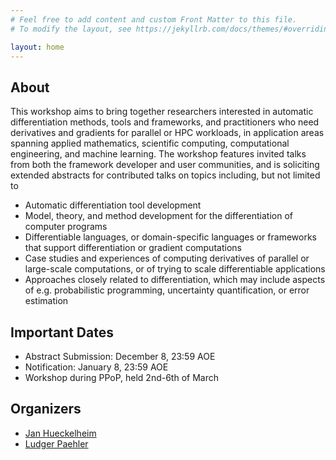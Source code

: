 ```yaml
---
# Feel free to add content and custom Front Matter to this file.
# To modify the layout, see https://jekyllrb.com/docs/themes/#overriding-theme-defaults

layout: home
---
```


## About

This workshop aims to bring together researchers interested in automatic differentiation methods, tools and frameworks, and practitioners who need derivatives and gradients for parallel or HPC workloads, in application areas spanning applied mathematics, scientific computing, computational engineering, and machine learning. The workshop features invited talks from both the framework developer and user communities, and is soliciting extended abstracts for contributed talks on topics including, but not limited to

* Automatic differentiation tool development
* Model, theory, and method development for the differentiation of computer programs
* Differentiable languages, or domain-specific languages or frameworks that support differentiation or gradient computations
* Case studies and experiences of computing derivatives of parallel or large-scale computations, or of trying to scale differentiable applications
* Approaches closely related to differentiation, which may include aspects of e.g. probabilistic programming, uncertainty quantification, or error estimation

## Important Dates

* Abstract Submission: December 8, 23:59 AOE
* Notification: January 8, 23:59 AOE
* Workshop during PPoP, held 2nd-6th of March

## Organizers

* [Jan Hueckelheim](https://www.anl.gov/profile/jan-huckelheim)
* [Ludger Paehler](https://ludger.fyi)
